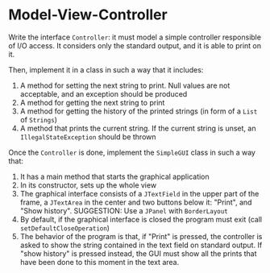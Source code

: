 # Model-View-Controller

Write the interface `Controller`: it must model a simple controller responsible of I/O access.
It considers only the standard output, and it is able to print on it.

Then, implement it in a class in such a way that it includes:

1. A method for setting the next string to print. Null values are not
   acceptable, and an exception should be produced
2. A method for getting the next string to print
3. A method for getting the history of the printed strings (in form of a `List` of `Strings`)
4. A method that prints the current string.
   If the current string is unset, an `IllegalStateException` should be thrown

Once the `Controller` is done, implement the `SimpleGUI` class in such a way that:

1. It has a main method that starts the graphical application
2. In its constructor, sets up the whole view
3. The graphical interface consists of a `JTextField` in the upper part of the frame,
   a `JTextArea` in the center and two buttons below it: "Print", and "Show history".
   SUGGESTION: Use a `JPanel` with `BorderLayout`
4. By default, if the graphical interface is closed the program must exit (call `setDefaultCloseOperation`)
5. The behavior of the program is that, if "Print" is pressed, the controller is asked to show the string contained in the text field on standard output.
   If "show history" is pressed instead, the GUI must show all the prints that have been done to this moment in the text area.
